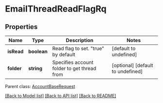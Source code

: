 
# EmailThreadReadFlagRq

## Properties
Name | Type | Description | Notes
------------ | ------------- | ------------- | -------------
**isRead** | **boolean** | Read flag to set. \"true\" by default              | [default to undefined]
**folder** | **string** | Specifies account folder to get thread from              | [optional] [default to undefined]

 Parent class: [AccountBaseRequest](AccountBaseRequest.md)

[[Back to Model list]](README.md#documentation-for-models) [[Back to API list]](README.md#documentation-for-api-endpoints) [[Back to README]](README.md)
